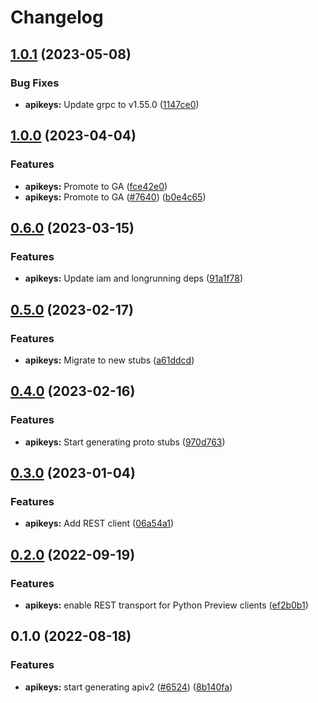 # Changelog


## [1.0.1](https://github.com/googleapis/google-cloud-go/compare/apikeys/v1.0.0...apikeys/v1.0.1) (2023-05-08)


### Bug Fixes

* **apikeys:** Update grpc to v1.55.0 ([1147ce0](https://github.com/googleapis/google-cloud-go/commit/1147ce02a990276ca4f8ab7a1ab65c14da4450ef))

## [1.0.0](https://github.com/googleapis/google-cloud-go/compare/apikeys/v0.6.0...apikeys/v1.0.0) (2023-04-04)


### Features

* **apikeys:** Promote to GA ([fce42e0](https://github.com/googleapis/google-cloud-go/commit/fce42e0e6764e27760cf6f137b66fed45145ebf8))
* **apikeys:** Promote to GA ([#7640](https://github.com/googleapis/google-cloud-go/issues/7640)) ([b0e4c65](https://github.com/googleapis/google-cloud-go/commit/b0e4c65df0600f02afd2d4881b1a597a874a4c81))

## [0.6.0](https://github.com/googleapis/google-cloud-go/compare/apikeys/v0.5.0...apikeys/v0.6.0) (2023-03-15)


### Features

* **apikeys:** Update iam and longrunning deps ([91a1f78](https://github.com/googleapis/google-cloud-go/commit/91a1f784a109da70f63b96414bba8a9b4254cddd))

## [0.5.0](https://github.com/googleapis/google-cloud-go/compare/apikeys/v0.4.0...apikeys/v0.5.0) (2023-02-17)


### Features

* **apikeys:** Migrate to new stubs ([a61ddcd](https://github.com/googleapis/google-cloud-go/commit/a61ddcd3041c7af4a15109dc4431f9b327c497fb))

## [0.4.0](https://github.com/googleapis/google-cloud-go/compare/apikeys/v0.3.0...apikeys/v0.4.0) (2023-02-16)


### Features

* **apikeys:** Start generating proto stubs ([970d763](https://github.com/googleapis/google-cloud-go/commit/970d763531b54b2bc75d7ff26a20b6e05150cab8))

## [0.3.0](https://github.com/googleapis/google-cloud-go/compare/apikeys/v0.2.0...apikeys/v0.3.0) (2023-01-04)


### Features

* **apikeys:** Add REST client ([06a54a1](https://github.com/googleapis/google-cloud-go/commit/06a54a16a5866cce966547c51e203b9e09a25bc0))

## [0.2.0](https://github.com/googleapis/google-cloud-go/compare/apikeys/v0.1.0...apikeys/v0.2.0) (2022-09-19)


### Features

* **apikeys:** enable REST transport for Python Preview clients ([ef2b0b1](https://github.com/googleapis/google-cloud-go/commit/ef2b0b1d4de9beb9005537ae48d7d8e1c0f23b98))

## 0.1.0 (2022-08-18)


### Features

* **apikeys:** start generating apiv2 ([#6524](https://github.com/googleapis/google-cloud-go/issues/6524)) ([8b140fa](https://github.com/googleapis/google-cloud-go/commit/8b140fa8a490d7f2e038ca8a776a1dfd46b74b4f))
